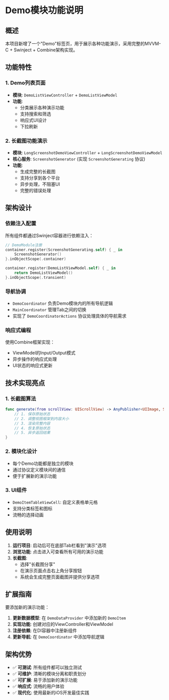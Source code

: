 # Demo模块功能说明

## 概述

本项目新增了一个"Demo"标签页，用于展示各种功能演示，采用完整的MVVM-C + Swinject + Combine架构实现。

## 功能特性

### 1. Demo列表页面
- **模块**: `DemoListViewController` + `DemoListViewModel`
- **功能**: 
  - 分类展示各种演示功能
  - 支持搜索和筛选
  - 响应式UI设计
  - 下拉刷新

### 2. 长截图功能演示
- **模块**: `LongScreenshotDemoViewController` + `LongScreenshotDemoViewModel`
- **核心服务**: `ScreenshotGenerator` (实现 `ScreenshotGenerating` 协议)
- **功能**: 
  - 生成完整的长截图
  - 支持分享到各个平台
  - 异步处理，不阻塞UI
  - 完整的错误处理

## 架构设计

### 依赖注入配置
所有组件都通过Swinject容器进行依赖注入：

```swift
// DemoModule注册
container.register(ScreenshotGenerating.self) { _ in
    ScreenshotGenerator()
}.inObjectScope(.container)

container.register(DemoListViewModel.self) { _ in
    return DemoListViewModel()
}.inObjectScope(.transient)
```

### 导航协调
- `DemoCoordinator` 负责Demo模块内的所有导航逻辑
- `MainCoordinator` 管理Tab之间的切换
- 实现了 `DemoCoordinatorActions` 协议处理具体的导航需求

### 响应式编程
使用Combine框架实现：
- ViewModel的Input/Output模式
- 异步操作的响应式处理
- UI状态的响应式更新

## 技术实现亮点

### 1. 长截图算法
```swift
func generate(from scrollView: UIScrollView) -> AnyPublisher<UIImage, ScreenshotError> {
    // 1. 保存原始状态
    // 2. 调整视图框架到内容大小
    // 3. 渲染完整内容
    // 4. 恢复原始状态
    // 5. 异步返回结果
}
```

### 2. 模块化设计
- 每个Demo功能都是独立的模块
- 通过协议定义模块间的通信
- 便于扩展新的演示功能

### 3. UI组件
- `DemoItemTableViewCell`: 自定义表格单元格
- 支持分类标签和图标
- 流畅的选择动画

## 使用说明

1. **运行项目**: 启动后可在底部Tab栏看到"演示"选项
2. **浏览功能**: 点击进入可查看所有可用的演示功能
3. **长截图**: 
   - 选择"长截图分享"
   - 在演示页面点击右上角分享按钮
   - 系统会生成完整页面截图并提供分享选项

## 扩展指南

要添加新的演示功能：

1. **更新数据模型**: 在 `DemoDataProvider` 中添加新的 `DemoItem`
2. **实现功能**: 创建对应的ViewController和ViewModel
3. **注册依赖**: 在DI容器中注册新组件
4. **更新导航**: 在 `DemoCoordinator` 中添加导航逻辑

## 架构优势

- ✅ **可测试**: 所有组件都可以独立测试
- ✅ **可维护**: 清晰的模块分离和职责划分
- ✅ **可扩展**: 易于添加新的演示功能
- ✅ **响应式**: 流畅的用户体验
- ✅ **现代化**: 使用最新的iOS开发最佳实践
